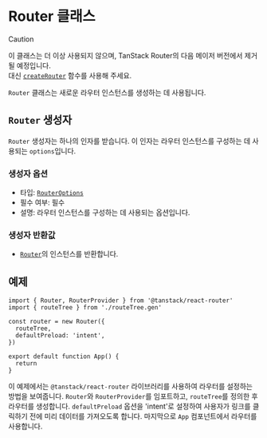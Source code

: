 # Router 클래스

> [!CAUTION]
> 이 클래스는 더 이상 사용되지 않으며, TanStack Router의 다음 메이저 버전에서 제거될 예정입니다.  
> 대신 [`createRouter`](./createRouterFunction.md) 함수를 사용해 주세요.

`Router` 클래스는 새로운 라우터 인스턴스를 생성하는 데 사용됩니다.


## `Router` 생성자

`Router` 생성자는 하나의 인자를 받습니다. 이 인자는 라우터 인스턴스를 구성하는 데 사용되는 `options`입니다.


### 생성자 옵션

- 타입: [`RouterOptions`](./RouterOptionsType.md)
- 필수 여부: 필수
- 설명: 라우터 인스턴스를 구성하는 데 사용되는 옵션입니다.


### 생성자 반환값

- [`Router`](./RouterType.md)의 인스턴스를 반환합니다.


## 예제

```tsx
import { Router, RouterProvider } from '@tanstack/react-router'
import { routeTree } from './routeTree.gen'

const router = new Router({
  routeTree,
  defaultPreload: 'intent',
})

export default function App() {
  return 
}
```

이 예제에서는 `@tanstack/react-router` 라이브러리를 사용하여 라우터를 설정하는 방법을 보여줍니다. `Router`와 `RouterProvider`를 임포트하고, `routeTree`를 정의한 후 라우터를 생성합니다. `defaultPreload` 옵션을 'intent'로 설정하여 사용자가 링크를 클릭하기 전에 미리 데이터를 가져오도록 합니다. 마지막으로 `App` 컴포넌트에서 라우터를 사용합니다.


